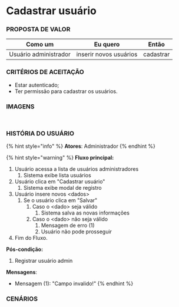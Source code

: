 # Cadastrar usuário

### PROPOSTA DE VALOR

| Como um               | Eu quero               | Então     |
| --------------------- | ---------------------- | --------- |
| Usuário administrador | inserir novos usuários | cadastrar |

### CRITÉRIOS DE ACEITAÇÃO

* Estar autenticado;
* Ter permissão para cadastrar os usuários.

### IMAGENS

<div>

<figure><img src="../../.gitbook/assets/Usuários.png" alt=""><figcaption></figcaption></figure>

 

<figure><img src="../../.gitbook/assets/Novo usuário - Modal.png" alt=""><figcaption></figcaption></figure>

</div>

### HISTÓRIA DO USUÁRIO

{% hint style="info" %}
**Atores**: Administrador
{% endhint %}

{% hint style="warning" %}
**Fluxo principal:**

1. Usuário acessa a lista de usuários administradores
   1. Sistema exibe lista usuários
2. Usuário clica em "Cadastrar usuário"
   1. Sistema exibe modal de registro
3. Usuário insere novos \<dados>
   1. Se o usuário clica em "Salvar"
      1. Caso o \<dado> seja válido
         1. Sistema salva as novas informações
      2. Caso o \<dado> não seja válido
         1. Mensagem de erro (1)
         2. Usuário não pode prosseguir
4. Fim do Fluxo.

**Pós-condição:**

1. Registrar usuário admin

**Mensagens**:

* Mensagem (1): "Campo invalido!"
{% endhint %}

### CENÁRIOS

```gherkin
```
